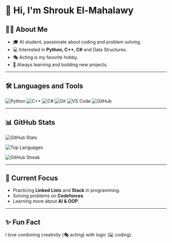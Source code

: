 # 👋 Hi, I'm Shrouk El-Mahalawy

## 👩‍💻 About Me
- 🎓 AI student, passionate about coding and problem solving.  
- 💻 Interested in **Python, C++, C#** and Data Structures.  
- 🎭 Acting is my favorite hobby.  
- 🚀 Always learning and building new projects.  

---

## 🛠️ Languages and Tools
![Python](https://img.shields.io/badge/-Python-blue?logo=python&logoColor=white&style=for-the-badge)
![C++](https://img.shields.io/badge/-C++-00599C?logo=c%2B%2B&logoColor=white&style=for-the-badge)
![C#](https://img.shields.io/badge/-C%23-239120?logo=c-sharp&logoColor=white&style=for-the-badge)
![Git](https://img.shields.io/badge/-Git-F05032?logo=git&logoColor=white&style=for-the-badge)
![VS Code](https://img.shields.io/badge/-VS%20Code-0078D4?logo=visual-studio-code&logoColor=white&style=for-the-badge)
![GitHub](https://img.shields.io/badge/-GitHub-181717?logo=github&logoColor=white&style=for-the-badge)

---

## 📊 GitHub Stats
![GitHub Stats](https://github-readme-stats.vercel.app/api?username=ShroukElMahalawy&show_icons=true&theme=radical)

![Top Languages](https://github-readme-stats.vercel.app/api/top-langs/?username=ShroukElMahalawy&layout=compact&theme=tokyonight)

![GitHub Streak](https://github-readme-streak-stats.herokuapp.com/?user=ShroukElMahalawy&theme=dark)

---

## 🌱 Current Focus
- Practicing **Linked Lists** and **Stack** in programming.  
- Solving problems on **Codeforces**.  
- Learning more about **AI & OOP**.  

---

## ✨ Fun Fact
I love combining creativity (🎭 acting) with logic (💻 coding).
